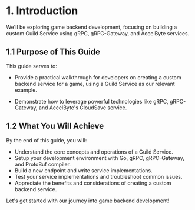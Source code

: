 # 1. Introduction

We'll be exploring game backend development, focusing on building a custom Guild Service using gRPC, gRPC-Gateway, and AccelByte services.

## 1.1 Purpose of This Guide

This guide serves to:

- Provide a practical walkthrough for developers on creating a custom backend service for a game, using a Guild Service as our relevant example.

- Demonstrate how to leverage powerful technologies like gRPC, gRPC-Gateway, and AccelByte's CloudSave service.

## 1.2 What You Will Achieve

By the end of this guide, you will:

- Understand the core concepts and operations of a Guild Service.
- Setup your development environment with Go, gRPC, gRPC-Gateway, and ProtoBuf compiler.
- Build a new endpoint and write service implementations.
- Test your service implementations and troubleshoot common issues.
- Appreciate the benefits and considerations of creating a custom backend service.

Let's get started with our journey into game backend development!
